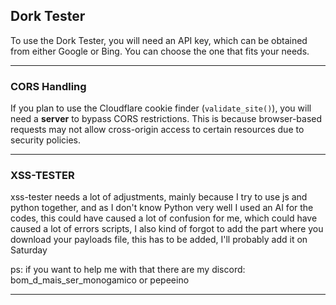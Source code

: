 ## Dork Tester

To use the Dork Tester, you will need an API key, which can be obtained from either Google or Bing. You can choose the one that fits your needs.

---

### CORS Handling

If you plan to use the Cloudflare cookie finder (`validate_site()`), you will need a **server** to bypass CORS restrictions. This is because browser-based requests may not allow cross-origin access to certain resources due to security policies.

---

### XSS-TESTER

xss-tester needs a lot of adjustments, mainly because I try to use js and python together, and as I don't know Python very well I used an AI for the codes, this could have caused a lot of confusion for me, which could have caused a lot of errors scripts, I also kind of forgot to add the part where you download your payloads file, this has to be added, I'll probably add it on Saturday

ps: if you want to help me with that there are my discord: bom_d_mais_ser_monogamico or pepeeino

---
